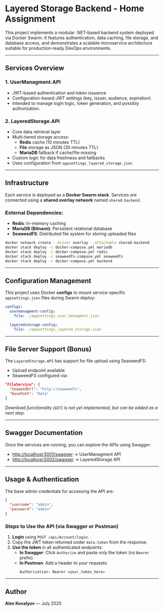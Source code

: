 # Layered Storage Backend - Home Assignment

This project implements a modular .NET-based backend system deployed via Docker Swarm. It features authentication, data caching, file storage, and database access, and demonstrates a scalable microservice architecture suitable for production-ready DevOps environments.

---

##  Services Overview

### 1. **UserManagment.API**
- JWT-based authentication and token issuance
- Configuration-based JWT settings (key, issuer, audience, expiration)
- Intended to manage login logic, token generation, and possibly authorization.

### 2. **LayeredStorage.API**
- Core data retrieval layer
- Multi-tiered storage access:
  -  **Redis** cache (10 minutes TTL)
  -  **File** storage as JSON (30 minutes TTL)
  -  **MariaDB** fallback if cache/file missing
- Custom logic for data freshness and fallbacks
- Uses configuration from `appsettings_layered_storage.json`

---

##  Infrastructure

Each service is deployed as a **Docker Swarm stack**. Services are connected using a **shared overlay network** named `shared-backend`.

### External Dependencies:
- **Redis**: In-memory caching
- **MariaDB (Bitnami)**: Persistent relational database
- **SeaweedFS**: Distributed file system for storing uploaded files

```bash
docker network create --driver overlay --attachable shared-backend
docker stack deploy -c docker-compose.yml mariadb
docker stack deploy -c docker-compose.yml redis
docker stack deploy -c seaweedfs-compose.yml seaweedfs
docker stack deploy -c docker-compose.yml backend
```

---

##  Configuration Management

This project uses Docker **configs** to mount service-specific `appsettings.json` files during Swarm deploy:

```yaml
configs:
  usermanagment-config:
    file: ./appsettings_user_managment.json

  layeredstorage-config:
    file: ./appsettings_layered_storage.json
```

---

##  File Server Support (Bonus)

The `LayeredStorage.API` has support for file upload using SeaweedFS:

- Upload endpoint available
- SeaweedFS configured via:
```json
"FileService": {
  "SeaweedUrl": "http://seaweedfs",
  "BasePath": "Data"
}
```

 *Download functionality (`GET`) is not yet implemented, but can be added as a next step.*

---

##  Swagger Documentation

Once the services are running, you can explore the APIs using Swagger:

- [http://localhost:5001/swagger](http://localhost:5001/swagger) → UserManagment API
- [http://localhost:5002/swagger](http://localhost:5002/swagger) → LayeredStorage API


---

##  Usage & Authentication

The base admin credentials for accessing the API are:

```json
{
  "username": "admin",
  "password": "admin"
}
```

###  Steps to Use the API (via Swagger or Postman)

1. **Login** using `POST /api/Account/login`.
2. Copy the JWT token returned under `data.token` from the response.
3. **Use the token** in all authenticated endpoints:
   - **In Swagger**: Click `Authorize` and paste only the token (no `Bearer ` prefix).
   - **In Postman**: Add a header to your requests:
     ```http
     Authorization: Bearer <your_token_here>
     ```

---

##  Author

**Alex Kovalyov** — July 2025  

